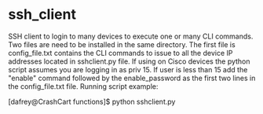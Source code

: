 # ssh_client
SSH client to login to many devices to execute one or many CLI commands. Two files are need to be installed in the same directory. The first file is config_file.txt contains the CLI commands to issue to all the device IP addresses located in sshclient.py file. If using on Cisco devices the python script assumes you are logging in as priv 15. If user is less than 15 add the "enable" command followed by the enable_password as the first two lines in the config_file.txt file.
Running script example:

[dafrey@CrashCart functions]$ python sshclient.py 
